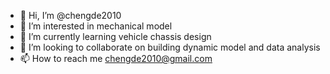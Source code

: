 - 👋 Hi, I’m @chengde2010
- 👀 I’m interested in mechanical model
- 🌱 I’m currently learning vehicle chassis design
- 💞️ I’m looking to collaborate on building dynamic model and data analysis
- 📫 How to reach me chengde2010@gmail.com

<!---
chengde2010/chengde2010 is a ✨ special ✨ repository because its `README.md` (this file) appears on your GitHub profile.
You can click the Preview link to take a look at your changes.
--->
